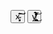 <html>
<head>
<link rel="stylesheet" href="css/estilo examen.css">
</head>
<body id="b1">

<audio id="screamer" >
  <source src="audio/screamer3.mp3" type="audio/mpeg">
</audio>

  <img id= "i6" src="img/Muñeca2.png" style="display:none;">

<button id="miBoton" onclick="reproducir()" type="button">x̴̡͈̘̋̌͠͝</button>
<button id="salida" onclick="susto()">y̸̢͍̲̪͔̹̱̭̅̑̑͐̎́͛̀͒̓̈̈́̕̕͜͝</button>


<script>

document.getElementById("salida").addEventListener("click", salvacion);

function salvacion() {
  window.location.href = "file:///C:/Users/hp/OneDrive/Desktop/programacion%20creativa/html/Examen/sala_principal.html";
}

document.getElementById("miBoton").addEventListener("click", susto);

function susto() {
  var img = document.getElementById("i6");
  img.style.display = "block";
}
var x = document.getElementById("screamer");

function reproducir() {
  x.play();
}

</script>


</div>
</body>
</html>
